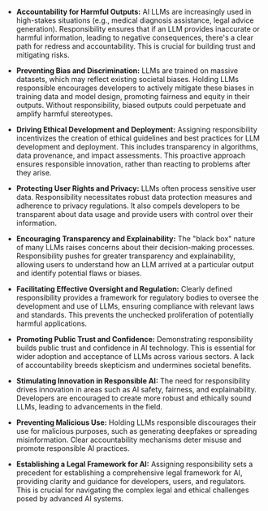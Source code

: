 * **Accountability for Harmful Outputs:**  AI LLMs are increasingly used in high-stakes situations (e.g., medical diagnosis assistance, legal advice generation).  Responsibility ensures that if an LLM provides inaccurate or harmful information, leading to negative consequences, there's a clear path for redress and accountability.  This is crucial for building trust and mitigating risks.

* **Preventing Bias and Discrimination:** LLMs are trained on massive datasets, which may reflect existing societal biases.  Holding LLMs responsible encourages developers to actively mitigate these biases in training data and model design, promoting fairness and equity in their outputs.  Without responsibility, biased outputs could perpetuate and amplify harmful stereotypes.

* **Driving Ethical Development and Deployment:**  Assigning responsibility incentivizes the creation of ethical guidelines and best practices for LLM development and deployment.  This includes transparency in algorithms, data provenance, and impact assessments.  This proactive approach ensures responsible innovation, rather than reacting to problems after they arise.

* **Protecting User Rights and Privacy:** LLMs often process sensitive user data.  Responsibility necessitates robust data protection measures and adherence to privacy regulations.  It also compels developers to be transparent about data usage and provide users with control over their information.

* **Encouraging Transparency and Explainability:**  The "black box" nature of many LLMs raises concerns about their decision-making processes.  Responsibility pushes for greater transparency and explainability, allowing users to understand how an LLM arrived at a particular output and identify potential flaws or biases.

* **Facilitating Effective Oversight and Regulation:**  Clearly defined responsibility provides a framework for regulatory bodies to oversee the development and use of LLMs, ensuring compliance with relevant laws and standards. This prevents the unchecked proliferation of potentially harmful applications.

* **Promoting Public Trust and Confidence:**  Demonstrating responsibility builds public trust and confidence in AI technology.  This is essential for wider adoption and acceptance of LLMs across various sectors.  A lack of accountability breeds skepticism and undermines societal benefits.

* **Stimulating Innovation in Responsible AI:**  The need for responsibility drives innovation in areas such as AI safety, fairness, and explainability.  Developers are encouraged to create more robust and ethically sound LLMs, leading to advancements in the field.

* **Preventing Malicious Use:**  Holding LLMs responsible discourages their use for malicious purposes, such as generating deepfakes or spreading misinformation.  Clear accountability mechanisms deter misuse and promote responsible AI practices.

* **Establishing a Legal Framework for AI:**  Assigning responsibility sets a precedent for establishing a comprehensive legal framework for AI, providing clarity and guidance for developers, users, and regulators.  This is crucial for navigating the complex legal and ethical challenges posed by advanced AI systems.